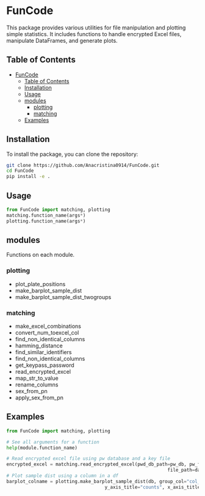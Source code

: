# FunCode

This package provides various utilities for file manipulation and plotting simple statistics. It includes functions to handle encrypted Excel files, manipulate DataFrames, and generate plots.

## Table of Contents

- [FunCode](#funcode)
  - [Table of Contents](#table-of-contents)
  - [Installation](#installation)
  - [Usage](#usage)
  - [modules](#modules)
    - [plotting](#plotting)
    - [matching](#matching)
  - [Examples](#examples)

## Installation

To install the package, you can clone the repository:

```bash
git clone https://github.com/Anacristina0914/FunCode.git
cd FunCode
pip install -e .
```

## Usage
```python
from FunCode import matching, plotting
matching.function_name(args*)
plotting.function_name(args*)
```

## modules
Functions on each module.
### plotting
- plot_plate_positions
- make_barplot_sample_dist
- make_barplot_sample_dist_twogroups

### matching
- make_excel_combinations
- convert_num_toexcel_col
- find_non_identical_columns
- hamming_distance
- find_similar_identifiers
- find_non_identical_columns
- get_keypass_password
- read_encrypted_excel
- map_str_to_value
- rename_columns
- sex_from_pn
- apply_sex_from_pn

## Examples
```python
from FunCode import matching, plotting

# See all arguments for a function
help(module.function_name)

# Read encrypted excel file using pw database and a key file
encrypted_excel = matching.read_encrypted_excel(pwd_db_path=pw_db, pw_file=pw_file, key_file_path=key_path,
                                                           file_path=database_dir, file_name=sle_fulldb_name)
# Plot sample dist using a column in a df
barplot_colname = plotting.make_barplot_sample_dist(db, group_col="col_name", plot_title="sample dist col_name", 
                                    y_axis_title="counts", x_axis_title="")
```

